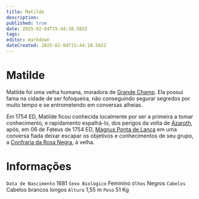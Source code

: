 ```yaml
---
title: Matilde
description: 
published: true
date: 2025-02-04T15:44:18.582Z
tags: 
editor: markdown
dateCreated: 2025-02-04T15:44:18.582Z
---
```


# Matilde
Matilde foi uma velha humana, moradora de [Grande Champ](/lugares/plano-material/drafeon/sul-de-drafeon). Ela possui fama na cidade de ser fofoqueira, não conseguindo segurar segredos por muito tempo e se entrometendo em conversas alheias.

Em 1754 ED, Matilde ficou conhecida localmente por ser a primeira a tomar conhecimento, e rapidamento espalhá-lo, dos perigos da volta de [Azaroth](/individuos/azaroth), após, em 06 de Fateus de 1754 ED, [Magnus Ponta de Lança](/individuos/personagens-de-jogadores/magnus-ponta-de-lanca) em uma conversa fiada deixar escapar os objetivos e conhecimentos de seu grupo, a [Confraria da Rosa Negra](/faccoes/faccoes-independentes/confraria-da-rosa-negra), à velha.

# Informações
`Data de Nascimento` 1681
`Sexo Biológico` Feminino
`Olhos` Negros
`Cabelos` Cabelos brancos longos
`Altura` 1,55 m
`Peso` 51 Kg